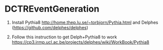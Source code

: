 # DCTREventGeneration

1. Install Pythia8 http://home.thep.lu.se/~torbjorn/Pythia.html and Delphes (https://github.com/delphes/delphes)

2. Follow this instruction to get Delph+Pythia8 to work https://cp3.irmp.ucl.ac.be/projects/delphes/wiki/WorkBook/Pythia8

